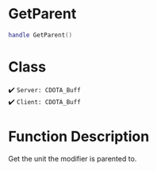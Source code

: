 # GetParent
```lua
handle GetParent()
```
# Class
✔️ `Server: CDOTA_Buff`  
✔️ `Client: CDOTA_Buff`  

# Function Description
Get the unit the modifier is parented to.
